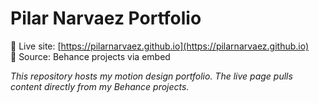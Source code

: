# Pilar Narvaez Portfolio

🚀 Live site: [https://pilarnarvaez.github.io](https://pilarnarvaez.github.io)  
🎨 Source: Behance projects via embed  

*This repository hosts my motion design portfolio. The live page pulls content directly from my Behance projects.*
